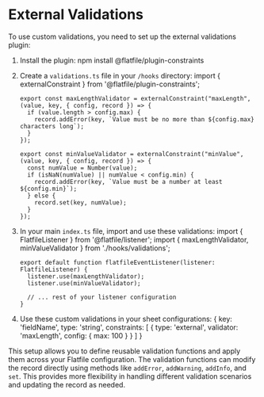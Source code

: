 # External Validations


To use custom validations, you need to set up the external validations plugin:

1. Install the plugin:
          npm install @flatfile/plugin-constraints
       

2. Create a `validations.ts` file in your `/hooks` directory:
          import { externalConstraint } from '@flatfile/plugin-constraints';
    
       export const maxLengthValidator = externalConstraint("maxLength", (value, key, { config, record }) => {
         if (value.length > config.max) {
           record.addError(key, `Value must be no more than ${config.max} characters long`);
         }
       });
    
       export const minValueValidator = externalConstraint("minValue", (value, key, { config, record }) => {
         const numValue = Number(value);
         if (isNaN(numValue) || numValue < config.min) {
           record.addError(key, `Value must be a number at least ${config.min}`);
         } else {
           record.set(key, numValue);
         }
       });
       

3. In your main `index.ts` file, import and use these validations:
          import { FlatfileListener } from '@flatfile/listener';
       import { maxLengthValidator, minValueValidator } from './hooks/validations';
    
       export default function flatfileEventListener(listener: FlatfileListener) {
         listener.use(maxLengthValidator);
         listener.use(minValueValidator);
    
         // ... rest of your listener configuration
       }
       

4. Use these custom validations in your sheet configurations:
          {
         key: 'fieldName',
         type: 'string',
         constraints: [
           { type: 'external', validator: 'maxLength', config: { max: 100 } }
         ]
       }
       

This setup allows you to define reusable validation functions and apply them across your Flatfile configuration. The validation functions can modify the record directly using methods like `addError`, `addWarning`, `addInfo`, and `set`. This provides more flexibility in handling different validation scenarios and updating the record as needed.

